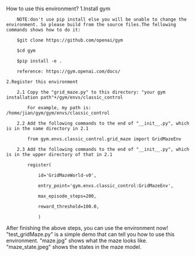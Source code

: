 How to use this environment?
    1.Install gym
    
        NOTE:don't use pip install else you will be unable to change the environment. So please build from the source files.The fellowing commands shows how to do it:
        
        $git clone https://github.com/openai/gym
        
        $cd gym
        
        $pip install -e .
        
        reference: https://gym.openai.com/docs/
        
    2.Register this environment
    
        2.1 Copy the "grid_maze.py" to this directory: "your gym installation path"+/gym/envs/classic_control
        
            For example, my path is: /home/jian/gym/gym/envs/classic_control
            
        2.2 Add the following commands to the end of "__init__.py", which is in the same directory in 2.1
        
            from gym.envs.classic_control.grid_maze import GridMazeEnv
            
        2.3 Add the following commands to the end of "__init__.py", which is in the upper directory of that in 2.1
        
            register(
            
                id='GridMazeWorld-v0',
                
                entry_point='gym.envs.classic_control:GridMazeEnv',
                
                max_episode_steps=200,
                
                reward_threshold=100.0,
                
                )
                

After finishing the above steps, you can use the environment now! "test_gridMaze.py" is a simple demo that can tell you how to use this environment. "maze.jpg" shows what the maze looks like. "maze_state.jpeg" shows the states in the maze model.
